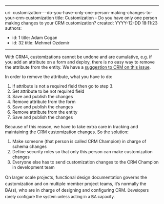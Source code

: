 

---
uri: customization---do-you-have-only-one-person-making-changes-to-your-crm-customization
title: Customization - Do you have only one person making changes to your CRM customization?
created: YYYY-12-DD 18:11:23
authors:
  - id: 1
    title: Adam Cogan
  - id: 32
    title: Mehmet Ozdemir
---




<span class='intro'> <p>With CRM4, customizations cannot be undone and are cumulative, e.g.​&#160;if you add an attribute on a form and deploy, there is no easy way to remove the attribute from the entity. We have a <a target="_blank" href="http&#58;//www.ssw.com.au/SSW/Standards/BetterSoftwareSuggestions/CRM.aspx#RemoveAttributeOnForm">suggestion to CRM on this issue</a>.</p> </span>

 <p>In order to remove the attribute, what you have to do&#58;</p>
            <ol>
                <li>If attribute is not a required field then go to step 3.</li>
                <li>Set attribute to be not required field</li>
                <li>Save and publish the changes</li>
                <li>Remove attribute from the form</li>
                <li>Save and publish the changes</li>
                <li>Remove attribute from the entity</li>
                <li>Save and publish the changes</li>
            </ol>
            <p>Because of this reason, we have to take extra care in tracking and maintaining the CRM customization changes. So the solution&#58;</p>
            <ol>
                <li>Make someone (that person is called CRM Champion) in charge of schema changes</li>
                <li>Define security roles so that only this person can make customization changes</li>
                <li>Everyone else has to send customization changes to the CRM Champion in development team</li>
            </ol><div><span style="line-height&#58;20.99431800842285px;">On larger scale projects, functional design documentation governs the customization and on multiple member project teams, it’s normally the BA(s), who are in charge of designing and configuring CRM.&#160;</span><span style="font-size&#58;13px;line-height&#58;20.99431800842285px;">Developers rarely configure the system unless acting in a BA capacity.</span></div>


